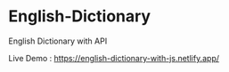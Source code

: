 # English-Dictionary
English Dictionary with API


Live Demo : https://english-dictionary-with-js.netlify.app/
